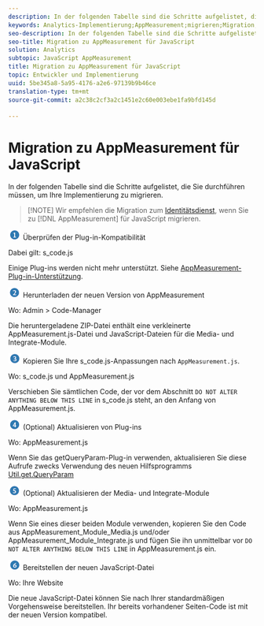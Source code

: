 ```yaml
---
description: In der folgenden Tabelle sind die Schritte aufgelistet, die Sie durchführen müssen, um Ihre Implementierung zu migrieren.
keywords: Analytics-Implementierung;AppMeasurement;migrieren;Migration;JavaScript
seo-description: In der folgenden Tabelle sind die Schritte aufgelistet, die Sie durchführen müssen, um Ihre Implementierung zu migrieren.
seo-title: Migration zu AppMeasurement für JavaScript
solution: Analytics
subtopic: JavaScript AppMeasurement
title: Migration zu AppMeasurement für JavaScript
topic: Entwickler und Implementierung
uuid: 5be345a8-5a95-4176-a2e6-97139b9b46ce
translation-type: tm+mt
source-git-commit: a2c38c2cf3a2c1451e2c60e003ebe1fa9bfd145d

---
```



# Migration zu AppMeasurement für JavaScript

In der folgenden Tabelle sind die Schritte aufgelistet, die Sie durchführen müssen, um Ihre Implementierung zu migrieren.

> [!NOTE] Wir empfehlen die Migration zum [Identitätsdienst](../../../implement/js-implementation/c-unique-visitors/visid-service.md#concept_230F8759826E47789EA8DEE08FA09B07), wenn Sie zu [!DNL AppMeasurement] für JavaScript migrieren.

![](assets/step1_icon.png) Überprüfen der Plug-in-Kompatibilität

Dabei gilt: s\_code.js

Einige Plug-ins werden nicht mehr unterstützt. Siehe [AppMeasurement-Plug-in-Unterstützung](../../../implement/js-implementation/c-appmeasurement-js/plugins-support.md#concept_E31A189BC8A547738666EB5E00D2252A).

![](assets/step2_icon.png) Herunterladen der neuen Version von AppMeasurement

Wo: Admin &gt; Code-Manager

Die heruntergeladene ZIP-Datei enthält eine verkleinerte AppMeasurement.js-Datei und JavaScript-Dateien für die Media- und Integrate-Module.

![](assets/step3_icon.png) Kopieren Sie Ihre s\_code.js-Anpassungen nach `AppMeasurement.js`.

Wo: s\_code.js und AppMeasurement.js

Verschieben Sie sämtlichen Code, der vor dem Abschnitt `DO NOT ALTER ANYTHING BELOW THIS LINE` in s\_code.js steht, an den Anfang von AppMeasurement.js.

![](assets/step4_icon.png) (Optional) Aktualisieren von Plug-ins

Wo: AppMeasurement.js

Wenn Sie das getQueryParam-Plug-in verwenden, aktualisieren Sie diese Aufrufe zwecks Verwendung des neuen Hilfsprogramms [Util.get.QueryParam](../../../implement/js-implementation/util-getqueryparam.md#concept_763AD2621BB44A3990204BE72D3C9FA5)

![](assets/step5_icon.png) (Optional) Aktualisieren der Media- und Integrate-Module

Wo: AppMeasurement.js

Wenn Sie eines dieser beiden Module verwenden, kopieren Sie den Code aus AppMeasurement\_Module\_Media.js und/oder AppMeasurement\_Module\_Integrate.js und fügen Sie ihn unmittelbar vor `DO NOT ALTER ANYTHING BELOW THIS LINE` in AppMeasurement.js ein.

![](assets/step6_icon.png) Bereitstellen der neuen JavaScript-Datei

Wo: Ihre Website

Die neue JavaScript-Datei können Sie nach Ihrer standardmäßigen Vorgehensweise bereitstellen. Ihr bereits vorhandener Seiten-Code ist mit der neuen Version kompatibel.